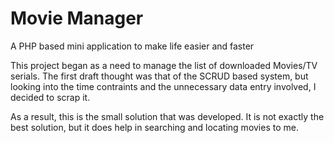 # Movie Manager
A PHP based mini application to make life easier and faster


This project began as a need to manage the list of downloaded Movies/TV serials. The first draft thought was that of the SCRUD based system, but looking into the time contraints and the unnecessary data entry involved, I decided to scrap it. 

As a result, this is the small solution that was developed. It is not exactly the best solution, but it does help in searching and locating movies to me. 